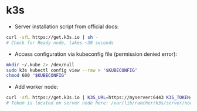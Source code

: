 # k3s

* Server installation script from official docs:

```bash
curl -sfL https://get.k3s.io | sh - 
# Check for Ready node, takes ~30 seconds 
```
* Access configuration via kubeconfig file (permission denied error):

```bash
mkdir ~/.kube 2> /dev/null
sudo k3s kubectl config view --raw > "$KUBECONFIG"
chmod 600 "$KUBECONFIG"
```
* Add worker node:

```bash
curl -sfL https://get.k3s.io | K3S_URL=https://myserver:6443 K3S_TOKEN=mynodetoken sh -
# Token is located on server node here: /var/lib/rancher/k3s/server/node-token
```